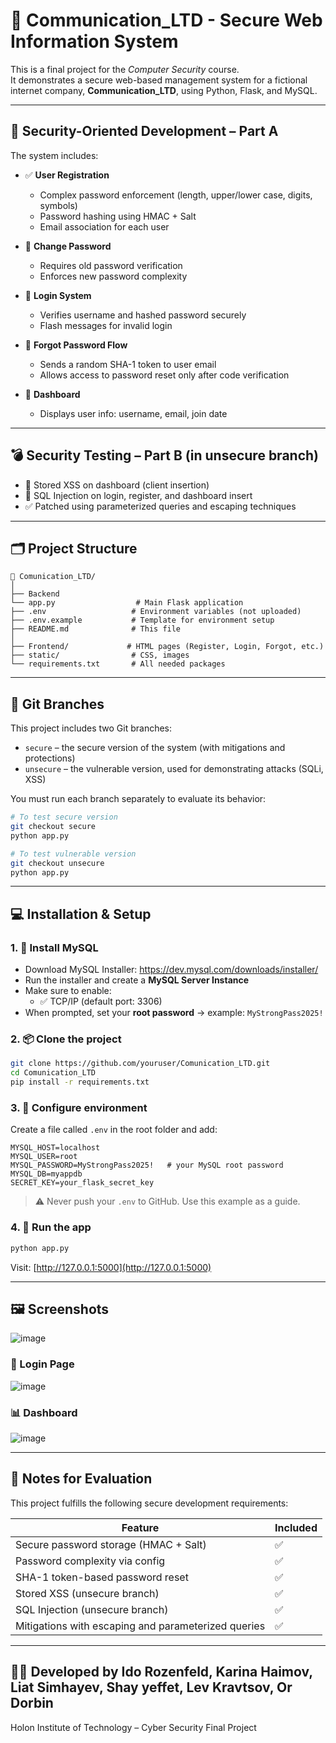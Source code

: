
# 📡 Communication_LTD - Secure Web Information System

This is a final project for the *Computer Security* course.  
It demonstrates a secure web-based management system for a fictional internet company, **Communication_LTD**, using Python, Flask, and MySQL.

---

## 🔐 Security-Oriented Development – Part A

The system includes:

- ✅ **User Registration**
  - Complex password enforcement (length, upper/lower case, digits, symbols)
  - Password hashing using HMAC + Salt
  - Email association for each user

- 🔁 **Change Password**
  - Requires old password verification
  - Enforces new password complexity

- 🔐 **Login System**
  - Verifies username and hashed password securely
  - Flash messages for invalid login

- 📧 **Forgot Password Flow**
  - Sends a random SHA-1 token to user email
  - Allows access to password reset only after code verification

- 👤 **Dashboard**
  - Displays user info: username, email, join date

---

## 💣 Security Testing – Part B (in unsecure branch)

- 🧪 Stored XSS on dashboard (client insertion)
- 🧪 SQL Injection on login, register, and dashboard insert
- ✅ Patched using parameterized queries and escaping techniques

---

## 🗂️ Project Structure

```
📁 Comunication_LTD/
│
├── Backend
└── app.py                  # Main Flask application
├── .env                   # Environment variables (not uploaded)
├── .env.example           # Template for environment setup
├── README.md              # This file
│
├── Frontend/             # HTML pages (Register, Login, Forgot, etc.)
├── static/                # CSS, images
└── requirements.txt       # All needed packages
```

---

## 🌿 Git Branches

This project includes two Git branches:

- `secure` – the secure version of the system (with mitigations and protections)
- `unsecure` – the vulnerable version, used for demonstrating attacks (SQLi, XSS)

You must run each branch separately to evaluate its behavior:

```bash
# To test secure version
git checkout secure
python app.py

# To test vulnerable version
git checkout unsecure
python app.py
```

---

## 💻 Installation & Setup

### 1. 🔧 Install MySQL

- Download MySQL Installer: https://dev.mysql.com/downloads/installer/
- Run the installer and create a **MySQL Server Instance**
- Make sure to enable:
  - ✅ TCP/IP (default port: 3306)
- When prompted, set your **root password** → example: `MyStrongPass2025!`

### 2. 📦 Clone the project

```bash
git clone https://github.com/youruser/Comunication_LTD.git
cd Comunication_LTD
pip install -r requirements.txt
```

### 3. 🔐 Configure environment

Create a file called `.env` in the root folder and add:

```dotenv
MYSQL_HOST=localhost
MYSQL_USER=root
MYSQL_PASSWORD=MyStrongPass2025!   # your MySQL root password
MYSQL_DB=myappdb
SECRET_KEY=your_flask_secret_key
```

> ⚠️ Never push your `.env` to GitHub. Use this example as a guide.

### 4. 🚀 Run the app

```bash
python app.py
```

Visit: [http://127.0.0.1:5000](http://127.0.0.1:5000)

---

## 🖼️ Screenshots
![image](https://github.com/user-attachments/assets/31d11db1-0d1b-4290-8df9-d197acd48ac9)

### 🔐 Login Page
![image](https://github.com/user-attachments/assets/47905a62-4bf3-49ca-b2a5-c7516da14f79)


### 📊 Dashboard
![image](https://github.com/user-attachments/assets/751fb884-93f2-47d4-b4ce-906296da8507)




---

## 🧪 Notes for Evaluation

This project fulfills the following secure development requirements:

| Feature | Included |
|--------|----------|
| Secure password storage (HMAC + Salt) | ✅ |
| Password complexity via config | ✅ |
| SHA-1 token-based password reset | ✅ |
| Stored XSS (unsecure branch) | ✅ |
| SQL Injection (unsecure branch) | ✅ |
| Mitigations with escaping and parameterized queries | ✅ |

---

## 👩‍💻 Developed by Ido Rozenfeld, Karina Haimov, Liat Simhayev, Shay yeffet, Lev Kravtsov, Or Dorbin

Holon Institute of Technology – Cyber Security Final Project
